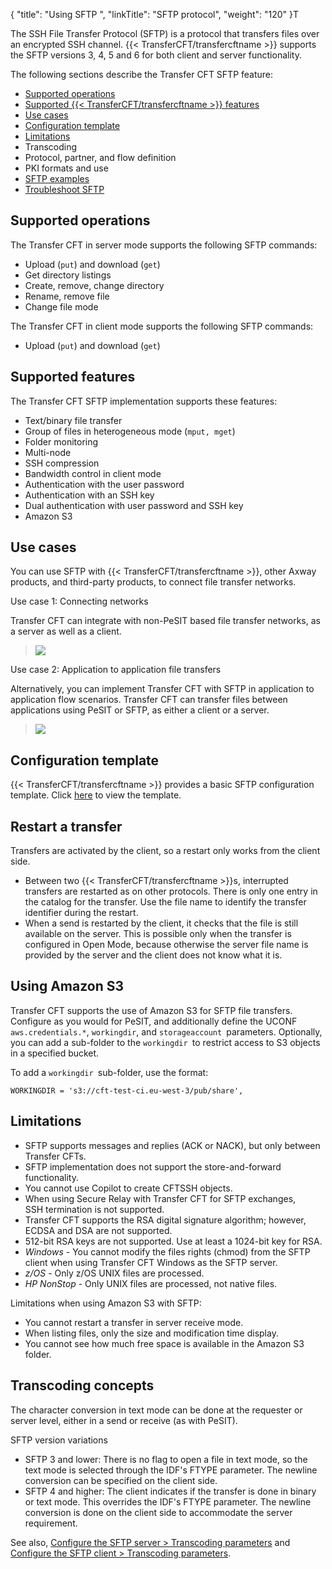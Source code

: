 {
    "title": "Using SFTP ",
    "linkTitle": "SFTP protocol",
    "weight": "120"
}T

The SSH File Transfer Protocol (SFTP) is a protocol that transfers files over an encrypted SSH channel. {{< TransferCFT/transfercftname  >}} supports the SFTP versions 3, 4, 5 and 6 for both client and server functionality.

The following sections describe the Transfer CFT SFTP feature:

-   [Supported operations](#Supporte)
-   [Supported {{< TransferCFT/transfercftname >}} features](#Supporte2)
-   [Use cases](#Use)
-   [Configuration template](#Configur)
-   [Limitations](#Limitati)
-   Transcoding
-   Protocol, partner, and flow definition
-   PKI formats and use
-   [SFTP examples](cftssh_example)
-   [Troubleshoot SFTP](sftp_troubleshoot)

<span id="Supporte"></span>

## Supported operations

The Transfer CFT in server mode supports the following SFTP commands:

-   Upload (`put`) and download (`get`)
-   Get directory listings
-   Create, remove, change directory
-   Rename, remove file
-   Change file mode

The Transfer CFT in client mode supports the following SFTP commands:

-   Upload (`put`) and download (`get`)

<span id="Supporte2"></span>

## Supported features    

The Transfer CFT SFTP implementation supports these features:

-   Text/binary file transfer
-   Group of files in heterogeneous mode (`mput, mget`)
-   Folder monitoring
-   Multi-node
-   SSH compression
-   Bandwidth control in client mode
-   Authentication with the user password
-   Authentication with an SSH key
-   Dual authentication with user password and SSH key
-   Amazon S3

<span id="Use"></span>

## Use cases

You can use SFTP with {{< TransferCFT/transfercftname  >}}, other Axway products, and third-party products, to connect file transfer networks.

Use case 1: Connecting networks

Transfer CFT can integrate with non-PeSIT based file transfer networks, as a server as well as a client.

> <img src="/Images/TransferCFT/sftp_arch1.jpg" class="maxWidth" />

Use case 2: Application to application file transfers

Alternatively, you can implement Transfer CFT with SFTP in application to application flow scenarios. Transfer CFT can transfer files between applications using PeSIT or SFTP, as either a client or a server.

> <img src="/Images/TransferCFT/sftp_arch2.jpg" class="maxWidth" />

<span id="Configur"></span>

## Configuration template

{{< TransferCFT/transfercftname  >}} provides a basic SFTP configuration template. Click [here]() to view the template.

## Restart a transfer

Transfers are activated by the client, so a restart only works from the client side.

-   Between two {{< TransferCFT/transfercftname >}}s, interrupted transfers are restarted as on other protocols. There is only one entry in the catalog for the transfer. Use the file name to identify the transfer identifier during the restart.
-   When a send is restarted by the client, it checks that the file is still available on the server. This is possible only when the transfer is configured in Open Mode, because otherwise the server file name is provided by the server and the client does not know what it is.

<span id="Using"></span>

## Using Amazon S3

Transfer CFT supports the use of Amazon S3 for SFTP file transfers. Configure as you would for PeSIT, and additionally define the UCONF `aws.credentials.*`, `workingdir`, and `storageaccount `parameters. Optionally, you can add a sub-folder to the `workingdir `to restrict access to S3 objects in a specified bucket.

To add a `workingdir `sub-folder, use the format:

```
WORKINGDIR = 's3://cft-test-ci.eu-west-3/pub/share',
```
<span id="Limitati"></span>

## Limitations

-   SFTP supports messages and replies (ACK or NACK), but only between Transfer CFTs.
-   SFTP implementation does not support the store-and-forward functionality.
-   You cannot use Copilot to create CFTSSH objects.
-   When using Secure Relay with Transfer CFT for SFTP exchanges, SSH termination is not supported.
-   Transfer CFT supports the RSA digital signature algorithm; however, ECDSA and DSA are not supported.
-   512-bit RSA keys are not supported. Use at least a 1024-bit key for RSA.
-   *Windows* - You cannot modify the files rights (chmod) from the SFTP client when using Transfer CFT Windows as the SFTP server.
-   *z/OS* - Only z/OS UNIX files are processed.
-   *HP NonStop* - Only UNIX files are processed, not native files.

Limitations when using Amazon S3 with SFTP:

-   You cannot restart a transfer in server receive mode.
-   When listing files, only the size and modification time display.
-   You cannot see how much free space is available in the Amazon S3 folder.

<span id="Transcod"></span>

## Transcoding concepts

The character conversion in text mode can be done at the requester or server level, either in a send or receive (as with PeSIT).

SFTP version variations

-   SFTP 3 and lower: There is no flag to open a file in text mode, so the text mode is selected through the IDF's FTYPE parameter. The newline conversion can be specified on the client side.
-   SFTP 4 and higher: The client indicates if the transfer is done in binary or text mode. This overrides the IDF's FTYPE parameter. The newline conversion is done on the client side to accommodate the server requirement.

See also, [Configure the SFTP server &gt; Transcoding parameters](sftp_server#Transcod) and [Configure the SFTP client &gt; Transcoding parameters](sftp_client#Transcod).

 
